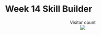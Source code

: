 # Week 14 Skill Builder 

[]()

[]()

[]()

[]()

[]()

[]()

[]()

[]()


<p align="center"> 
  Visitor count<br>
  <img src="https://profile-counter.glitch.me/atharva-narkhede-pythonw14sb/count.svg" />
</p>
